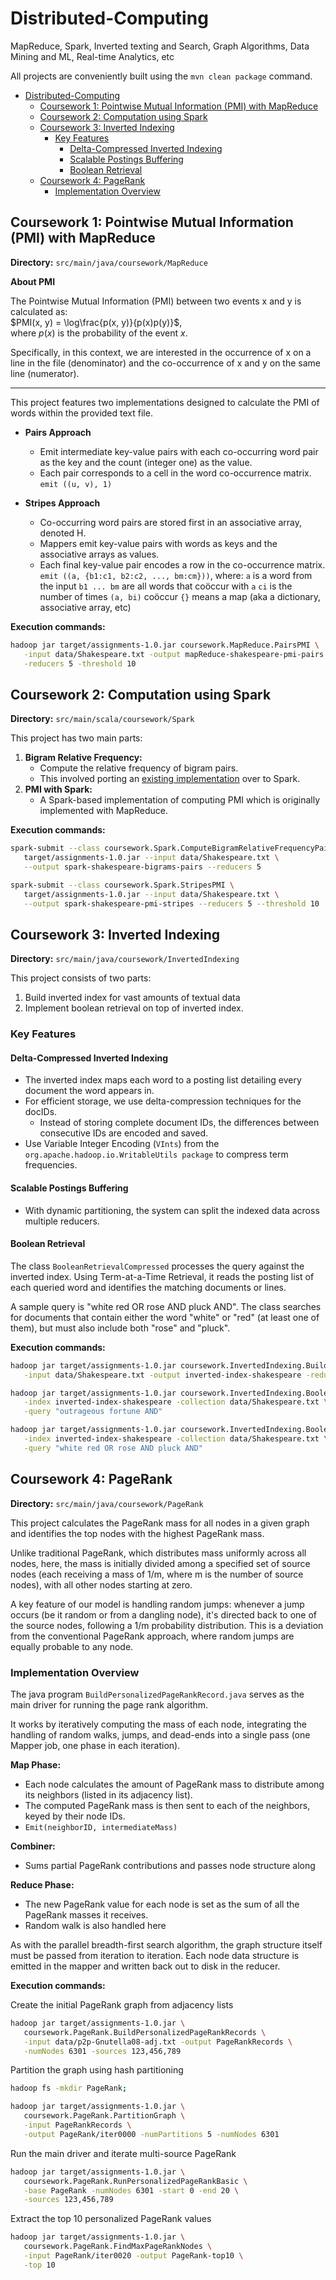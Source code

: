# Distributed-Computing
MapReduce, Spark, Inverted texting and Search, Graph Algorithms, Data Mining and ML, Real-time Analytics, etc

All projects are conveniently built using the `mvn clean package` command.

- [Distributed-Computing](#distributed-computing)
  - [Coursework 1: Pointwise Mutual Information (PMI) with MapReduce](#coursework-1-pointwise-mutual-information-pmi-with-mapreduce)
  - [Coursework 2: Computation using Spark](#coursework-2-computation-using-spark)
  - [Coursework 3: Inverted Indexing](#coursework-3-inverted-indexing)
    - [Key Features](#key-features)
      - [Delta-Compressed Inverted Indexing](#delta-compressed-inverted-indexing)
      - [Scalable Postings Buffering](#scalable-postings-buffering)
      - [Boolean Retrieval](#boolean-retrieval)
  - [Coursework 4: PageRank](#coursework-4-pagerank)
    - [Implementation Overview](#implementation-overview)



## Coursework 1: Pointwise Mutual Information (PMI) with MapReduce 

**Directory:** `src/main/java/coursework/MapReduce`

**About PMI**

The Pointwise Mutual Information (PMI) between two events x and y is calculated as: \
$PMI(x, y) = \log\frac{p(x, y)}{p(x)p(y)}$, \
where $p(x)$ is the probability of the event $x$.

Specifically, in this context, we are interested in the occurrence of x on a line in the file (denominator) and the co-occurrence of x and y on the same line (numerator).

---


This project features two implementations designed to calculate the PMI of words within the provided text file.

* **Pairs Approach**
  * Emit intermediate key-value pairs with each co-occurring word pair as the key and the count (integer one) as the value.
  * Each pair corresponds to a cell in the word co-occurrence matrix.
    `emit ((u, v), 1)`

* **Stripes Approach**
  * Co-occurring word pairs are stored first in an associative array, denoted H.
  * Mappers emit key-value pairs with words as keys and the associative arrays as values. 
  * Each final key-value pair encodes a row in the co-occurrence matrix.
    `emit ((a, {b1:c1, b2:c2, ..., bm:cm}))`, where:
    `a` is a word from the input
    `b1 ... bm` are all words that coöccur with `a`
    `ci` is the number of times `(a, bi)` coöccur
    `{}` means a map (aka a dictionary, associative array, etc)

**Execution commands:**

```bash
hadoop jar target/assignments-1.0.jar coursework.MapReduce.PairsPMI \
   -input data/Shakespeare.txt -output mapReduce-shakespeare-pmi-pairs \
   -reducers 5 -threshold 10
```


## Coursework 2: Computation using Spark

**Directory:** `src/main/scala/coursework/Spark`

This project has two main parts:

1. **Bigram Relative Frequency:**
   * Compute the relative frequency of bigram pairs.
   * This involved porting an [existing implementation](https://github.com/lintool/bespin/tree/master/src/main/java/io/bespin/java/mapreduce/bigram) over to Spark.
2. **PMI with Spark:**
   * A Spark-based implementation of computing PMI which is originally implemented with MapReduce.


**Execution commands:**

```bash
spark-submit --class coursework.Spark.ComputeBigramRelativeFrequencyPairs \
   target/assignments-1.0.jar --input data/Shakespeare.txt \
   --output spark-shakespeare-bigrams-pairs --reducers 5
```


```bash
spark-submit --class coursework.Spark.StripesPMI \
   target/assignments-1.0.jar --input data/Shakespeare.txt \
   --output spark-shakespeare-pmi-stripes --reducers 5 --threshold 10
```

## Coursework 3: Inverted Indexing

**Directory:** `src/main/java/coursework/InvertedIndexing`

This project consists of two parts:
1. Build inverted index for vast amounts of textual data
2. Implement boolean retrieval on top of inverted index.

### Key Features 
#### Delta-Compressed Inverted Indexing
* The inverted index maps each word to a posting list detailing every document the word appears in.
* For efficient storage, we use delta-compression techniques for the docIDs.
  * Instead of storing complete document IDs, the differences between consecutive IDs are encoded and saved.
* Use Variable Integer Encoding (`VInts`) from the `org.apache.hadoop.io.WritableUtils package` to compress term frequencies.

#### Scalable Postings Buffering
* With dynamic partitioning, the system can split the indexed data across multiple reducers. 

#### Boolean Retrieval

The class `BooleanRetrievalCompressed` processes the query against the inverted index. Using Term-at-a-Time Retrieval, it reads the posting list of each queried word and identifies the matching documents or lines.

A sample query is "white red OR rose AND pluck AND". The class searches for documents that contain either the word "white" or "red" (at least one of them), but must also include both "rose" and "pluck".

**Execution commands:**

```bash
hadoop jar target/assignments-1.0.jar coursework.InvertedIndexing.BuildInvertedIndexCompressed \
   -input data/Shakespeare.txt -output inverted-index-shakespeare -reducers 6
```


```bash
hadoop jar target/assignments-1.0.jar coursework.InvertedIndexing.BooleanRetrievalCompressed \
   -index inverted-index-shakespeare -collection data/Shakespeare.txt \
   -query "outrageous fortune AND"

hadoop jar target/assignments-1.0.jar coursework.InvertedIndexing.BooleanRetrievalCompressed \
   -index inverted-index-shakespeare -collection data/Shakespeare.txt \
   -query "white red OR rose AND pluck AND"
```


## Coursework 4: PageRank

**Directory:** `src/main/java/coursework/PageRank`

This project calculates the PageRank mass for all nodes in a given graph and identifies the top nodes with the highest PageRank mass.

Unlike traditional PageRank, which distributes mass uniformly across all nodes, here, the mass is initially divided among a specified set of source nodes (each receiving a mass of 1/m, where m is the number of source nodes), with all other nodes starting at zero. 

A key feature of our model is handling random jumps: whenever a jump occurs (be it random or from a dangling node), it's directed back to one of the source nodes, following a 1/m probability distribution. This is a deviation from the conventional PageRank approach, where random jumps are equally probable to any node.

### Implementation Overview

The java program `BuildPersonalizedPageRankRecord.java` serves as the main driver for running the page rank algorithm.

It works by iteratively computing the mass of each node, integrating the handling of random walks, jumps, and dead-ends into a single pass (one Mapper job, one phase in each iteration).


**Map Phase:**
* Each node calculates the amount of PageRank mass to distribute among its neighbors (listed in its adjacency list).
* The computed PageRank mass is then sent to each of the neighbors, keyed by their node IDs.
* `Emit(neighborID, intermediateMass)`

**Combiner:**
* Sums partial PageRank contributions and passes node structure along

**Reduce Phase:**
* The new PageRank value for each node is set as the sum of all the PageRank masses it receives.
* Random walk is also handled here

As with the parallel breadth-first search algorithm, the graph structure itself must be passed from iteration to iteration. Each node data structure is emitted in the mapper and written back out to disk in the reducer.


**Execution commands:**

Create the initial PageRank graph from adjacency lists

```bash
hadoop jar target/assignments-1.0.jar \
   coursework.PageRank.BuildPersonalizedPageRankRecords \
   -input data/p2p-Gnutella08-adj.txt -output PageRankRecords \
   -numNodes 6301 -sources 123,456,789
```

Partition the graph using hash partitioning

```bash
hadoop fs -mkdir PageRank;

hadoop jar target/assignments-1.0.jar \
   coursework.PageRank.PartitionGraph \
   -input PageRankRecords \
   -output PageRank/iter0000 -numPartitions 5 -numNodes 6301
```

Run the main driver and iterate multi-source PageRank

```bash
hadoop jar target/assignments-1.0.jar \
   coursework.PageRank.RunPersonalizedPageRankBasic \
   -base PageRank -numNodes 6301 -start 0 -end 20 \
   -sources 123,456,789
```

Extract the top 10 personalized PageRank values

```bash
hadoop jar target/assignments-1.0.jar \
   coursework.PageRank.FindMaxPageRankNodes \
   -input PageRank/iter0020 -output PageRank-top10 \
   -top 10
```

